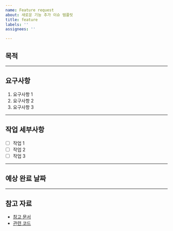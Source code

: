 ```yaml
---
name: Feature request
about: 새로운 기능 추가 이슈 템플릿
title: feature
labels: ''
assignees: ''

---
```


## 목적
<!-- 작업의 목적 또는 해결하려는 문제를 간단히 설명 -->

---

## 요구사항
<!-- 구현해야 할 주요 요구사항을 나열 -->

1. 요구사항 1
2. 요구사항 2
3. 요구사항 3

---

## 작업 세부사항
<!-- 필요한 작업 리스트를 작성 -->

- [ ] 작업 1
- [ ] 작업 2
- [ ] 작업 3

---

## 예상 완료 날짜
<!-- 예상 완료 날짜를 적거나 미리 정의된 기간을 명시 -->

---

## 참고 자료
<!-- 작업에 참고할 자료나 링크를 추가 -->

- [참고 문서](링크)
- [관련 코드](링크)
